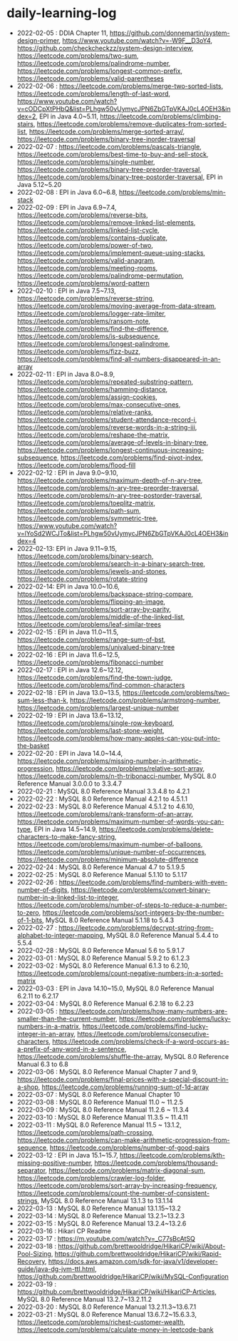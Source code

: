 # daily-learning-log

* 2022-02-05 : DDIA Chapter 11, https://github.com/donnemartin/system-design-primer, https://www.youtube.com/watch?v=-W9F__D3oY4, https://github.com/checkcheckzz/system-design-interview, https://leetcode.com/problems/two-sum, https://leetcode.com/problems/palindrome-number, https://leetcode.com/problems/longest-common-prefix, https://leetcode.com/problems/valid-parentheses
* 2022-02-06 : https://leetcode.com/problems/merge-two-sorted-lists, https://leetcode.com/problems/length-of-last-word, https://www.youtube.com/watch?v=cODCpXtPHbQ&list=PLhgw50vUymycJPN6ZbGTpVKAJ0cL4OEH3&index=2, EPI in Java 4.0~5.11, https://leetcode.com/problems/climbing-stairs, https://leetcode.com/problems/remove-duplicates-from-sorted-list, https://leetcode.com/problems/merge-sorted-array/, https://leetcode.com/problems/binary-tree-inorder-traversal
* 2022-02-07 : https://leetcode.com/problems/pascals-triangle, https://leetcode.com/problems/best-time-to-buy-and-sell-stock, https://leetcode.com/problems/single-number, https://leetcode.com/problems/binary-tree-preorder-traversal, https://leetcode.com/problems/binary-tree-postorder-traversal, EPI in Java 5.12~5.20
* 2022-02-08 : EPI in Java 6.0~6.8, https://leetcode.com/problems/min-stack
* 2022-02-09 : EPI in Java 6.9~7.4, https://leetcode.com/problems/reverse-bits, https://leetcode.com/problems/remove-linked-list-elements, https://leetcode.com/problems/linked-list-cycle, https://leetcode.com/problems/contains-duplicate, https://leetcode.com/problems/power-of-two, https://leetcode.com/problems/implement-queue-using-stacks, https://leetcode.com/problems/valid-anagram, https://leetcode.com/problems/meeting-rooms, https://leetcode.com/problems/palindrome-permutation, https://leetcode.com/problems/word-pattern
* 2022-02-10 : EPI in Java 7.5~7.13, https://leetcode.com/problems/reverse-string, https://leetcode.com/problems/moving-average-from-data-stream, https://leetcode.com/problems/logger-rate-limiter, https://leetcode.com/problems/ransom-note, https://leetcode.com/problems/find-the-difference, https://leetcode.com/problems/is-subsequence, https://leetcode.com/problems/longest-palindrome, https://leetcode.com/problems/fizz-buzz, https://leetcode.com/problems/find-all-numbers-disappeared-in-an-array
* 2022-02-11 : EPI in Java 8.0~8.9, https://leetcode.com/problems/repeated-substring-pattern, https://leetcode.com/problems/hamming-distance, https://leetcode.com/problems/assign-cookies, https://leetcode.com/problems/max-consecutive-ones, https://leetcode.com/problems/relative-ranks, https://leetcode.com/problems/student-attendance-record-i, https://leetcode.com/problems/reverse-words-in-a-string-iii, https://leetcode.com/problems/reshape-the-matrix, https://leetcode.com/problems/average-of-levels-in-binary-tree, https://leetcode.com/problems/longest-continuous-increasing-subsequence, https://leetcode.com/problems/find-pivot-index, https://leetcode.com/problems/flood-fill
* 2022-02-12 : EPI in Java 9.0~9.10, https://leetcode.com/problems/maximum-depth-of-n-ary-tree, https://leetcode.com/problems/n-ary-tree-preorder-traversal, https://leetcode.com/problems/n-ary-tree-postorder-traversal, https://leetcode.com/problems/toeplitz-matrix, https://leetcode.com/problems/path-sum, https://leetcode.com/problems/symmetric-tree, https://www.youtube.com/watch?v=lYoSd2WCJTo&list=PLhgw50vUymycJPN6ZbGTpVKAJ0cL4OEH3&index=4
* 2022-02-13: EPI in Java 9.11~9.15, https://leetcode.com/problems/binary-search, https://leetcode.com/problems/search-in-a-binary-search-tree, https://leetcode.com/problems/jewels-and-stones, https://leetcode.com/problems/rotate-string
* 2022-02-14: EPI in Java 10.0~10.6, https://leetcode.com/problems/backspace-string-compare, https://leetcode.com/problems/flipping-an-image, https://leetcode.com/problems/sort-array-by-parity, https://leetcode.com/problems/middle-of-the-linked-list, https://leetcode.com/problems/leaf-similar-trees
* 2022-02-15 : EPI in Java 11.0~11.5, https://leetcode.com/problems/range-sum-of-bst, https://leetcode.com/problems/univalued-binary-tree
* 2022-02-16 : EPI in Java 11.6~12.5, https://leetcode.com/problems/fibonacci-number
* 2022-02-17 : EPI in Java 12.6~12.12, https://leetcode.com/problems/find-the-town-judge, https://leetcode.com/problems/find-common-characters
* 2022-02-18 : EPI in Java 13.0~13.5, https://leetcode.com/problems/two-sum-less-than-k, https://leetcode.com/problems/armstrong-number, https://leetcode.com/problems/largest-unique-number
* 2022-02-19 : EPI in Java 13.6~13.12, https://leetcode.com/problems/single-row-keyboard, https://leetcode.com/problems/last-stone-weight, https://leetcode.com/problems/how-many-apples-can-you-put-into-the-basket
* 2022-02-20 : EPI in Java 14.0~14.4, https://leetcode.com/problems/missing-number-in-arithmetic-progression, https://leetcode.com/problems/relative-sort-array, https://leetcode.com/problems/n-th-tribonacci-number, MySQL 8.0 Reference Manual 3.0.0.0 to 3.3.4.7
* 2022-02-21 : MySQL 8.0 Reference Manual 3.3.4.8 to 4.2.1
* 2022-02-22 : MySQL 8.0 Reference Manual 4.2.1 to 4.5.1.1
* 2022-02-23 : MySQL 8.0 Reference Manual 4.5.1.2 to 4.6.10, https://leetcode.com/problems/rank-transform-of-an-array, https://leetcode.com/problems/maximum-number-of-words-you-can-type, EPI in Java 14.5~14.9, https://leetcode.com/problems/delete-characters-to-make-fancy-string, https://leetcode.com/problems/maximum-number-of-balloons, https://leetcode.com/problems/unique-number-of-occurrences, https://leetcode.com/problems/minimum-absolute-difference
* 2022-02-24 : MySQL 8.0 Reference Manual 4.7 to 5.1.9.5
* 2022-02-25 : MySQL 8.0 Reference Manual 5.1.10 to 5.1.17
* 2022-02-26 : https://leetcode.com/problems/find-numbers-with-even-number-of-digits, https://leetcode.com/problems/convert-binary-number-in-a-linked-list-to-integer, https://leetcode.com/problems/number-of-steps-to-reduce-a-number-to-zero, https://leetcode.com/problems/sort-integers-by-the-number-of-1-bits, MySQL 8.0 Reference Manual 5.1.18 to 5.4.3
* 2022-02-27 : https://leetcode.com/problems/decrypt-string-from-alphabet-to-integer-mapping, MySQL 8.0 Reference Manual 5.4.4 to 5.5.4
* 2022-02-28 : MySQL 8.0 Reference Manual 5.6 to 5.9.1.7
* 2022-03-01 : MySQL 8.0 Reference Manual 5.9.2 to 6.1.2.3
* 2022-03-02 : MySQL 8.0 Reference Manual 6.1.3 to 6.2.10, https://leetcode.com/problems/count-negative-numbers-in-a-sorted-matrix
* 2022-03-03 : EPI in Java 14.10~15.0, MySQL 8.0 Reference Manual 6.2.11 to 6.2.17
* 2022-03-04 : MySQL 8.0 Reference Manual 6.2.18 to 6.2.23
* 2022-03-05 : https://leetcode.com/problems/how-many-numbers-are-smaller-than-the-current-number, https://leetcode.com/problems/lucky-numbers-in-a-matrix, https://leetcode.com/problems/find-lucky-integer-in-an-array, https://leetcode.com/problems/consecutive-characters, https://leetcode.com/problems/check-if-a-word-occurs-as-a-prefix-of-any-word-in-a-sentence, https://leetcode.com/problems/shuffle-the-array, MySQL 8.0 Reference Manual 6.3 to 6.8
* 2022-03-06 : MySQL 8.0 Reference Manual Chapter 7 and 9, https://leetcode.com/problems/final-prices-with-a-special-discount-in-a-shop, https://leetcode.com/problems/running-sum-of-1d-array
* 2022-03-07 : MySQL 8.0 Reference Manual Chapter 10
* 2022-03-08 : MySQL 8.0 Reference Manual 11.0 ~ 11.2.5
* 2022-03-09 : MySQL 8.0 Reference Manual 11.2.6 ~ 11.3.4
* 2022-03-10 : MySQL 8.0 Reference Manual 11.3.5 ~ 11.4.11
* 2022-03-11 : MySQL 8.0 Reference Manual 11.5 ~ 13.1.2, https://leetcode.com/problems/path-crossing, https://leetcode.com/problems/can-make-arithmetic-progression-from-sequence, https://leetcode.com/problems/number-of-good-pairs
* 2022-03-12 : EPI in Java 15.1~15.7, https://leetcode.com/problems/kth-missing-positive-number, https://leetcode.com/problems/thousand-separator, https://leetcode.com/problems/matrix-diagonal-sum, https://leetcode.com/problems/crawler-log-folder, https://leetcode.com/problems/sort-array-by-increasing-frequency, https://leetcode.com/problems/count-the-number-of-consistent-strings, MySQL 8.0 Reference Manual 13.1.3 to 13.1.14
* 2022-03-13 : MySQL 8.0 Reference Manual 13.1.15~13.2
* 2022-03-14 : MySQL 8.0 Reference Manual 13.2.1~13.2.3
* 2022-03-15 : MySQL 8.0 Reference Manual 13.2.4~13.2.6
* 2022-03-16 : Hikari CP Readme 
* 2022-03-17 : https://m.youtube.com/watch?v=_C77sBcAtSQ
* 2022-03-18 : https://github.com/brettwooldridge/HikariCP/wiki/About-Pool-Sizing, https://github.com/brettwooldridge/HikariCP/wiki/Rapid-Recovery, https://docs.aws.amazon.com/sdk-for-java/v1/developer-guide/java-dg-jvm-ttl.html, https://github.com/brettwooldridge/HikariCP/wiki/MySQL-Configuration
* 2022-03-19 : https://github.com/brettwooldridge/HikariCP/wiki/HikariCP-Articles, MySQL 8.0 Reference Manual 13.2.7~13.2.11.2
* 2022-03-20 : MySQL 8.0 Reference Manual 13.2.11.3~13.6.7.1
* 2022-03-21 : MySQL 8.0 Reference Manual 13.6.7.2~15.6.3.3, https://leetcode.com/problems/richest-customer-wealth, https://leetcode.com/problems/calculate-money-in-leetcode-bank
